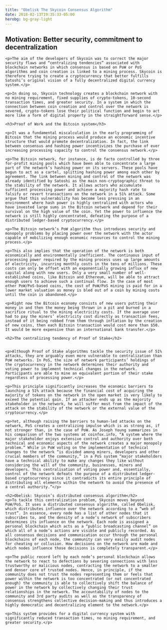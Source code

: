 ```yaml
---
title: "Obelisk The Skycoin Consensus Algorithm"
date: 2018-02-13T19:35:33-05:00
herobg: bg-gray-light
---
```



<div class="container">
	<h2>Motivation: Better security, commitment to decentralization</h2>

	<p>The aim of the developers of Skycoin was to correct the major security flaws and “centralizing tendencies” associated with blockchain networks in which consensus is based on PoW or PoS algorithms and coin creation is linked to a mining process. Skycoin is therefore trying to create a cryptocurrency that better fulfills Satoshi’s original vision of a fully decentralized digital currency system.</p>

	<p>In doing so, Skycoin technology creates a blockchain network with no mining requirement, fixed supplies of crypto-tokens, 10-second transaction times, and greater security. In a system in which the connection between coin creation and control over the network is severed, crypto-tokens lose their political function and begin to act more like a form of digital property in the straightforward sense.</p>

	<h3>Proof of Work and the Bitcoin system</h3>

	<p>It was a fundamental miscalculation in the early programming of Bitcoin that the mining process would produce an economic incentive structure that would promote decentralization. In fact, the link between consensus and hashing power incentivizes the purchase of ever increasing processing capacity to control the consensus network.</p>

	<p>The Bitcoin network, for instance, is de facto controlled by three for-profit mining pools which have been able to concentrate a large part of the network’s hashing power on its servers. These pools have begun to act as a cartel, splitting hashing power among each other by agreement. The link between mining and control of the network was already identified by Satoshi as the main non-cryptographic threat to the stability of the network. It allows actors who accumulate sufficient processing power and achieve a majority hash rate to falsify or revert transactions on the network in a 51% attack. Some argue that this vulnerability has become less pressing in an environment where hash power is highly centralized with actors who have invested large sums in the Bitcoin network and depend for their survival on the high value of the coin. Yet the power to influence the network is still highly concentrated, defeating the purpose of a distributed ledger-based cryptocurrency.</p>

	<p>The Bitcoin network’s PoW algorithm thus introduces security and monopoly problems by placing power over the network with the actor capable of mobilizing enough economic resources to control the mining process.</p>

	<p>This also implies that the operation of the network is both economically and environmentally inefficient. The continuous input of processing power required by the mining process uses up large amounts of electricity, incurring monthly costs in the tens of millions. These costs can only be offset with an exponentially growing influx of new capital along with new users. Only a very small number of well-established coins, like Bitcoin and Ethereum, will be able to attract enough users to achieve such a continual flow. In the case of most other PoW/PoS-based coins, the cost of PoW/PoS mining is paid for in a lower market valuation as money is bled out of a coin by mining costs until the coin is abandoned.</p>

	<p>Right now the Bitcoin economy consists of new users putting their money in and then the money being thrown in a pit and burned in a sacrifice ritual to the mining electricity costs. If the average user had to pay the miners’ electricity cost directly as transaction fees, instead of it being robbed from them through inflation by the creation of new coins, then each Bitcoin transaction would cost more than $50. It would be more expensive than an international bank transfer.</p>

	<h2>The centralizing tendency of Proof of Stake</h2>


	<p>Although Proof of Stake algorithms tackle the security issue of 51% attacks, they are arguably even more vulnerable to centralization than PoW networks. In PoS, the size of network participants’ holdings of the cryptocurrency in the network determines their authority and voting power to implement technical changes in the network. Participants are able to mine an equivalent portion of their stake regardless of processing power.</p>

	<p>This principle significantly increases the economic barriers to launching a 51% attack because the financial cost of acquiring the majority of tokens on the network in the open market is very likely to exceed the potential gain. If an attacker ends up as the majority stakeholder in the network, he will suffer most from the impact of the attack on the stability of the network or the external value of the cryptocurrency.</p>

	<p>Yet, although raising the barriers to human-led attacks on the network, PoS creates a centralizing impulse which is as strong as, if not stronger than, in the case of PoW. As Joseph Young summarizes in his comparison of the two systems at coinfox.info, “A system where the major stakeholder enjoys extensive control and authority over both technical and economic aspects of the network creates a major monopoly problem.” While in PoW voting on the implementation of technical changes to the network “is divided among miners, developers and other crucial members of the community,” in a PoS system “major stakeholders have a technical ability to make any changes they like without considering the will of the community, businesses, miners and developers. This centralisation of voting power and, essentially, control of the network defeats the purpose of a distributed ledger-based cryptocurrency since it contradicts its entire principle of distributing all elements within the network to avoid the presence of a central authority.”</p>

	<h2>Obelisk: Skycoin’s distributed consensus algorithm</h2>
	<p>To tackle this centralization problem, Skycoin moves beyond PoW/PoS. It uses a distributed consensus algorithm, called Obelisk, which distributes influence over the network according to a “web of trust”. In essence, every node has a list of other nodes that it subscribes to, and the density of a node’s network of subscribers determines its influence on the network. Each node is assigned a personal blockchain which acts as a “public broadcasting channel” on which all of a node’s actions are visible and publicly recorded. As all consensus decisions and communication occur through the personal blockchains of each node, the community can very easily audit nodes for cheating or collusion. How decisions on the network are made and which nodes influence those decisions is completely transparent.</p>

	<p>The public record left by each node’s personal blockchain allows the network to react to defections by severing connections with less trustworthy or malicious nodes, contracting the network to a smaller and denser core of trusted nodes. Hence, in principle, if the community does not trust the nodes representing them or feels that power within the network is too concentrated (or not concentrated enough) the community is able to collectively shift the balance of power in the network by collectively changing their trust relationships in the network. The accountability of nodes to the community and 3rd party audits as well as the transparency of consensus strengthens collective decision-making and thus introduces a highly democratic and decentralizing element to the network.</p>

	<p>This system provides for a digital currency system with significantly reduced transaction times, no mining requirement, and greater security.</p>



</div>